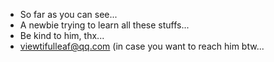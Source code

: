 <!---
- 👋 Hi, I’m @Leaf5323
- 👀 I’m interested in ...
- 🌱 I’m currently learning ...
- 💞️ I’m looking to collaborate on ...
- 📫 How to reach me ...
--->

<!---
Leaf5323/Leaf5323 is a ✨ special ✨ repository because its `README.md` (this file) appears on your GitHub profile.
You can click the Preview link to take a look at your changes.
--->

- So far as you can see...
- A newbie trying to learn all these stuffs...
- Be kind to him, thx...
- viewtifulleaf@qq.com (in case you want to reach him btw...
